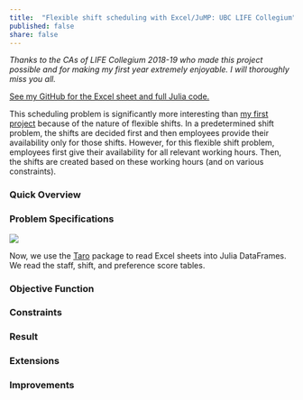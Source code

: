 ```yaml
---
title:  "Flexible shift scheduling with Excel/JuMP: UBC LIFE Collegium"
published: false
share: false
---
```


*Thanks to the CAs of LIFE Collegium 2018-19 who made this project possible and for making my first year extremely enjoyable. I will thoroughly miss you all.*

[See my GitHub for the Excel sheet and full Julia code.](https://github.com/jsnhu/life-collegium-schedule)

This scheduling problem is significantly more interesting than [my first project](https://jsnhu.github.io/spl-scheduling/) because of the nature of flexible shifts. In a predetermined shift problem, the shifts are decided first and then employees provide their availability only for those shifts. However, for this flexible shift problem, employees first give their availability for all relevant working hours. Then, the shifts are created based on these working hours (and on various constraints).

### Quick Overview

### Problem Specifications

<img src="/assets/images/life-scheduling/">


Now, we use the [Taro](https://github.com/aviks/Taro.jl) package to read Excel sheets into Julia DataFrames. We read the staff, shift, and preference score tables.

### Objective Function
### Constraints
### Result
### Extensions
### Improvements
